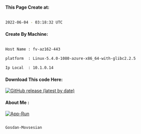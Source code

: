 
   
#### This Page Create at:

```bash

2022-06-04 - 03:18:32 UTC

```

#### Create By Machine:

```bash

Host Name : fv-az162-443

platform  : Linux-5.4.0-1080-azure-x86_64-with-glibc2.2.5

Ip Local  : 10.1.0.14

```
#### Download This code Here:

[![GitHub release (latest by date)](https://img.shields.io/github/v/release/Gosdan-Movsesian/Gosdan?style=for-the-badge&label=Download)](https://github.com/Gosdan-Movsesian/Gosdan/releases) 

</p> 

#### About Me :

[![App-Run](https://github.com/Gosdan-Movsesian/Gosdan/actions/workflows/App-Run.yml/badge.svg)](https://github.com/Gosdan-Movsesian/Gosdan/actions/workflows/App-Run.yml)

```bash

Gosdan-Movsesian

```

